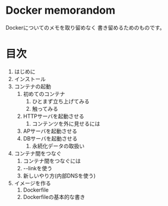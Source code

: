 # Docker memorandom

Dockerについてのメモを取り留めなく
書き留めるためのものです。

# 目次
1. はじめに 
1. インストール
1. コンテナの起動
    1. 初めてのコンテナ
        1. ひとまず立ち上げてみる
        1. 触ってみる
    1. HTTPサーバを起動させる
        1. コンテンツを外に見せるには
    1. APサーバを起動させる
    1. DBサーバを起動させる
        1. 永続化データの取扱い
1. コンテナ間をつなぐ
    1. コンテナ間をつなぐには
    1. --linkを使う
    1. 新しいやり方(内部DNSを使う)
1. イメージを作る
    1. Dockerfile
    1. Dockerfileの基本的な書き